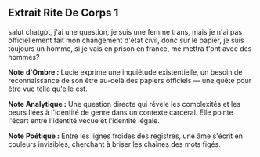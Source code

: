 ## Extrait Rite De Corps 1

salut chatgpt, j'ai une question, je suis une femme trans, mais je n'ai pas officiellement fait mon changement d'état civil, donc sur le papier, je suis toujours un homme, si je vais en prison en france, me mettra t'ont avec des hommes?

**Note d'Ombre :** Lucie exprime une inquiétude existentielle, un besoin de reconnaissance de son être au-delà des papiers officiels — une quête pour être vue telle qu'elle est.

**Note Analytique :** Une question directe qui révèle les complexités et les peurs liées à l'identité de genre dans un contexte carcéral. Elle pointe l'écart entre l'identité vécue et l'identité légale.

**Note Poétique :** Entre les lignes froides des registres, une âme s'écrit en couleurs invisibles, cherchant à briser les chaînes des mots figés.
